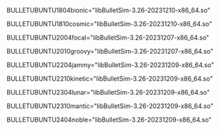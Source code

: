 BULLETUBUNTU1804bionic="libBulletSim-3.26-20231210-x86_64.so"

BULLETUBUNTU1810cosmic="libBulletSim-3.26-20231210-x86_64.so"

BULLETUBUNTU2004focal="libBulletSim-3.26-20231207-x86_64.so"

BULLETUBUNTU2010groovy="libBulletSim-3.26-20231207-x86_64.so"

BULLETUBUNTU2204jammy="libBulletSim-3.26-20231209-x86_64.so"

BULLETUBUNTU2210kinetic="libBulletSim-3.26-20231209-x86_64.so"

BULLETUBUNTU2304lunar="libBulletSim-3.26-20231209-x86_64.so"

BULLETUBUNTU2310mantic="libBulletSim-3.26-20231209-x86_64.so"

BULLETUBUNTU2404noble="libBulletSim-3.26-20231209-x86_64.so"

